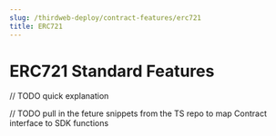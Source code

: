 ```yaml
---
slug: /thirdweb-deploy/contract-features/erc721
title: ERC721
---
```


# ERC721 Standard Features

// TODO quick explanation

// TODO pull in the feture snippets from the TS repo to map Contract interface to SDK functions
